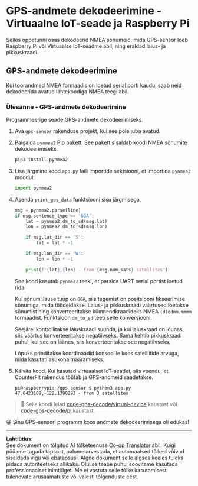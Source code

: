 <!--
CO_OP_TRANSLATOR_METADATA:
{
  "original_hash": "cbb8c285bc64c5192fae3368fb5077d2",
  "translation_date": "2025-10-11T12:00:56+00:00",
  "source_file": "3-transport/lessons/1-location-tracking/single-board-computer-gps-decode.md",
  "language_code": "et"
}
-->
# GPS-andmete dekodeerimine - Virtuaalne IoT-seade ja Raspberry Pi

Selles õppetunni osas dekodeerid NMEA sõnumeid, mida GPS-sensor loeb Raspberry Pi või Virtuaalse IoT-seadme abil, ning eraldad laius- ja pikkuskraadi.

## GPS-andmete dekodeerimine

Kui toorandmed NMEA formaadis on loetud serial porti kaudu, saab neid dekodeerida avatud lähtekoodiga NMEA teegi abil.

### Ülesanne - GPS-andmete dekodeerimine

Programmeerige seade GPS-andmete dekodeerimiseks.

1. Ava `gps-sensor` rakenduse projekt, kui see pole juba avatud.

1. Paigalda `pynmea2` Pip pakett. See pakett sisaldab koodi NMEA sõnumite dekodeerimiseks.

    ```sh
    pip3 install pynmea2
    ```

1. Lisa järgmine kood `app.py` faili importide sektsiooni, et importida `pynmea2` moodul:

    ```python
    import pynmea2
    ```

1. Asenda `print_gps_data` funktsiooni sisu järgmisega:

    ```python
    msg = pynmea2.parse(line)
    if msg.sentence_type == 'GGA':
        lat = pynmea2.dm_to_sd(msg.lat)
        lon = pynmea2.dm_to_sd(msg.lon)

        if msg.lat_dir == 'S':
            lat = lat * -1

        if msg.lon_dir == 'W':
            lon = lon * -1

        print(f'{lat},{lon} - from {msg.num_sats} satellites')
    ```

    See kood kasutab `pynmea2` teeki, et parsida UART serial portist loetud rida.

    Kui sõnumi lause tüüp on `GGA`, siis tegemist on positsiooni fikseerimise sõnumiga, mida töödeldakse. Laius- ja pikkuskraadi väärtused loetakse sõnumist ning konverteeritakse kümnendkraadideks NMEA `(d)ddmm.mmmm` formaadist. Funktsioon `dm_to_sd` teeb selle konversiooni.

    Seejärel kontrollitakse laiuskraadi suunda, ja kui laiuskraad on lõunas, siis väärtus konverteeritakse negatiivseks. Sama kehtib pikkuskraadi puhul, kui see on läänes, siis konverteeritakse see negatiivseks.

    Lõpuks prinditakse koordinaadid konsoolile koos satelliitide arvuga, mida kasutati asukoha määramiseks.

1. Käivita kood. Kui kasutad virtuaalset IoT-seadet, siis veendu, et CounterFit rakendus töötab ja GPS-andmeid saadetakse.

    ```output
    pi@raspberrypi:~/gps-sensor $ python3 app.py 
    47.6423109,-122.1390293 - from 3 satellites
    ```

> 💁 Selle koodi leiad [code-gps-decode/virtual-device](../../../../../3-transport/lessons/1-location-tracking/code-gps-decode/virtual-device) kaustast või [code-gps-decode/pi](../../../../../3-transport/lessons/1-location-tracking/code-gps-decode/pi) kaustast.

😀 Sinu GPS-sensori programm koos andmete dekodeerimisega oli edukas!

---

**Lahtiütlus**:  
See dokument on tõlgitud AI tõlketeenuse [Co-op Translator](https://github.com/Azure/co-op-translator) abil. Kuigi püüame tagada täpsust, palume arvestada, et automaatsed tõlked võivad sisaldada vigu või ebatäpsusi. Algne dokument selle algses keeles tuleks pidada autoriteetseks allikaks. Olulise teabe puhul soovitame kasutada professionaalset inimtõlget. Me ei vastuta selle tõlke kasutamisest tulenevate arusaamatuste või valesti tõlgenduste eest.